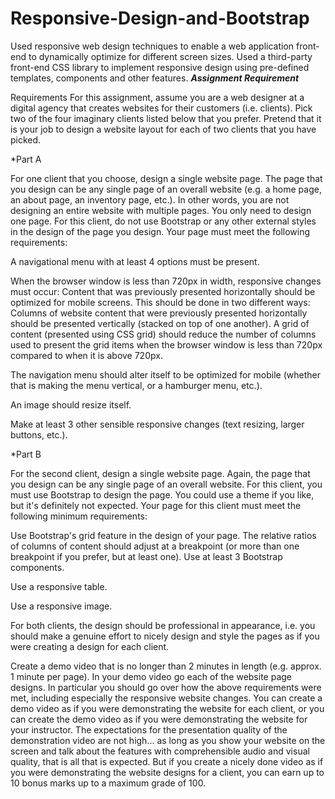 # Responsive-Design-and-Bootstrap
Used responsive web design techniques to enable a web application front-end to dynamically optimize for different screen sizes. Used a third-party front-end CSS library to implement responsive design using pre-defined templates, components and other features.
*****Assignment Requirement*****

Requirements
For this assignment, assume you are a web designer at a digital agency that creates websites for their customers (i.e. clients).  Pick two of the four imaginary clients listed below that you prefer.  Pretend that it is your job to design a website layout for each of two clients that you have picked.

 

*Part A

For one client that you choose, design a single website page.  The page that you design can be any single page of an overall website (e.g. a home page, an about page, an inventory page, etc.).  In other words, you are not designing an entire website with multiple pages.  You only need to design one page.  For this client, do not use Bootstrap or any other external styles in the design of the page you design.  Your page must meet the following requirements:

A navigational menu with at least 4 options must be present.

When the browser window is less than 720px in width, responsive changes must occur:
Content that was previously presented horizontally should be optimized for mobile screens.  This should be done in two different ways:
Columns of website content that were previously presented horizontally should be presented vertically (stacked on top of one another).
A grid of content (presented using CSS grid) should reduce the number of columns used to present the grid items when the browser window is less than 720px compared to when it is above 720px.

The navigation menu should alter itself to be optimized for mobile (whether that is making the menu vertical, or a hamburger menu, etc.).

An image should resize itself.

Make at least 3 other sensible responsive changes (text resizing, larger buttons, etc.).
 

*Part B

For the second client, design a single website page.  Again, the page that you design can be any single page of an overall website.  For this client, you must use Bootstrap to design the page.  You could use a theme if you like, but it's definitely not expected.  Your page for this client must meet the following minimum requirements:

Use Bootstrap's grid feature in the design of your page.
The relative ratios of columns of content should adjust at a breakpoint (or more than one breakpoint if you prefer, but at least one).
Use at least 3 Bootstrap components.

Use a responsive table.

Use a responsive image.

For both clients, the design should be professional in appearance, i.e. you should make a genuine effort to nicely design and style the pages as if you were creating a design for each client. 

Create a demo video that is no longer than 2 minutes in length (e.g. approx. 1 minute per page).  In your demo video go each of the website page designs.  In particular you should go over how the above requirements were met, including especially the responsive website changes.  You can create a demo video as if you were demonstrating the website for each client, or you can create the demo video as if you were demonstrating the website for your instructor.  The expectations for the presentation quality of the demonstration video are not high... as long as you show your website on the screen and talk about the features with comprehensible audio and visual quality, that is all that is expected.  But if you create a nicely done video as if you were demonstrating the website designs for a client, you can earn up to 10 bonus marks up to a maximum grade of 100.

